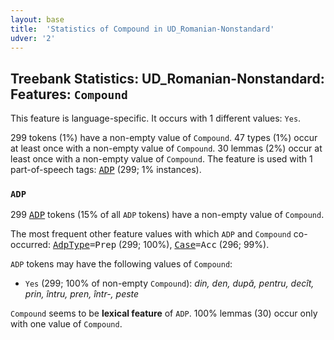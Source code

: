 ```yaml
---
layout: base
title:  'Statistics of Compound in UD_Romanian-Nonstandard'
udver: '2'
---
```


## Treebank Statistics: UD_Romanian-Nonstandard: Features: `Compound`

This feature is language-specific.
It occurs with 1 different values: `Yes`.

299 tokens (1%) have a non-empty value of `Compound`.
47 types (1%) occur at least once with a non-empty value of `Compound`.
30 lemmas (2%) occur at least once with a non-empty value of `Compound`.
The feature is used with 1 part-of-speech tags: <tt><a href="ro_nonstandard-pos-ADP.html">ADP</a></tt> (299; 1% instances).

### `ADP`

299 <tt><a href="ro_nonstandard-pos-ADP.html">ADP</a></tt> tokens (15% of all `ADP` tokens) have a non-empty value of `Compound`.

The most frequent other feature values with which `ADP` and `Compound` co-occurred: <tt><a href="ro_nonstandard-feat-AdpType.html">AdpType</a></tt><tt>=Prep</tt> (299; 100%), <tt><a href="ro_nonstandard-feat-Case.html">Case</a></tt><tt>=Acc</tt> (296; 99%).

`ADP` tokens may have the following values of `Compound`:

* `Yes` (299; 100% of non-empty `Compound`): <em>din, den, după, pentru, decît, prin, întru, pren, într-, peste</em>

`Compound` seems to be **lexical feature** of `ADP`. 100% lemmas (30) occur only with one value of `Compound`.

